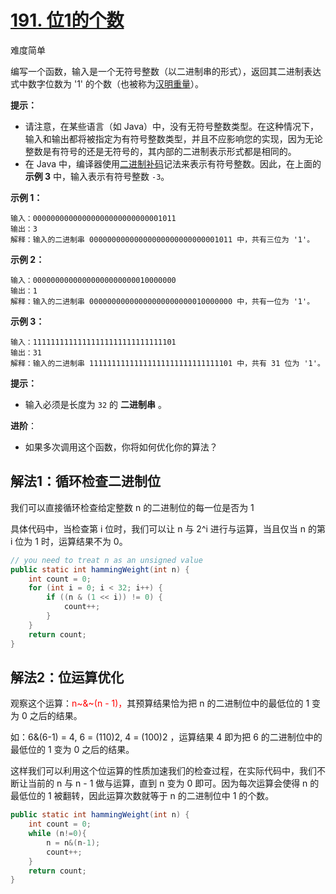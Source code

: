 # [191. 位1的个数](https://leetcode-cn.com/problems/number-of-1-bits/)

难度简单

编写一个函数，输入是一个无符号整数（以二进制串的形式），返回其二进制表达式中数字位数为 '1' 的个数（也被称为[汉明重量](https://baike.baidu.com/item/汉明重量)）。

 

**提示：**

- 请注意，在某些语言（如 Java）中，没有无符号整数类型。在这种情况下，输入和输出都将被指定为有符号整数类型，并且不应影响您的实现，因为无论整数是有符号的还是无符号的，其内部的二进制表示形式都是相同的。
- 在 Java 中，编译器使用[二进制补码](https://baike.baidu.com/item/二进制补码/5295284)记法来表示有符号整数。因此，在上面的 **示例 3** 中，输入表示有符号整数 `-3`。

 

**示例 1：**

```
输入：00000000000000000000000000001011
输出：3
解释：输入的二进制串 00000000000000000000000000001011 中，共有三位为 '1'。
```

**示例 2：**

```
输入：00000000000000000000000010000000
输出：1
解释：输入的二进制串 00000000000000000000000010000000 中，共有一位为 '1'。
```

**示例 3：**

```
输入：11111111111111111111111111111101
输出：31
解释：输入的二进制串 11111111111111111111111111111101 中，共有 31 位为 '1'。
```

 

**提示：**

- 输入必须是长度为 `32` 的 **二进制串** 。

**进阶**：

- 如果多次调用这个函数，你将如何优化你的算法？

## 解法1：循环检查二进制位

我们可以直接循环检查给定整数 n 的二进制位的每一位是否为 1

具体代码中，当检查第 i 位时，我们可以让 n 与 2^i 进行与运算，当且仅当 n 的第 i 位为 1 时，运算结果不为 0。

```java
// you need to treat n as an unsigned value
public static int hammingWeight(int n) {
    int count = 0;
    for (int i = 0; i < 32; i++) {
        if ((n & (1 << i)) != 0) {
            count++;
        }
    }
    return count;
}
```

## 解法2：位运算优化

观察这个运算：<font color='red'>n~\&~(n - 1)，</font>其预算结果恰为把 n 的二进制位中的最低位的 1 变为 0 之后的结果。

如：6&(6-1) = 4, 6 = (110)2, 4 = (100)2 ，运算结果 4 即为把 6 的二进制位中的最低位的 1 变为 0 之后的结果。

这样我们可以利用这个位运算的性质加速我们的检查过程，在实际代码中，我们不断让当前的 n 与 n - 1 做与运算，直到 n 变为 0 即可。因为每次运算会使得 n 的最低位的 1 被翻转，因此运算次数就等于 n 的二进制位中 1 的个数。

```java
public static int hammingWeight(int n) {
    int count = 0;
    while (n!=0){
        n = n&(n-1);
        count++;
    }
    return count;
}
```

